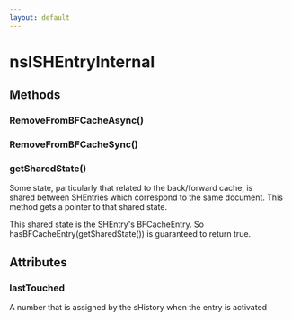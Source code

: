 ```yaml
---
layout: default
---
```


# nsISHEntryInternal #

## Methods ##

### RemoveFromBFCacheAsync() ###

### RemoveFromBFCacheSync() ###

### getSharedState() ###
  
Some state, particularly that related to the back/forward cache, is  
shared between SHEntries which correspond to the same document.  This  
method gets a pointer to that shared state.  
  
This shared state is the SHEntry's BFCacheEntry.  So  
hasBFCacheEntry(getSharedState()) is guaranteed to return true.  
  

## Attributes ##

### lastTouched ###
  
A number that is assigned by the sHistory when the entry is activated  
  
